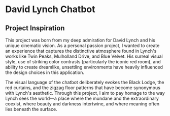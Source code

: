 # David Lynch Chatbot

## Project Inspiration

This project was born from my deep admiration for David Lynch and his unique cinematic vision. As a personal passion project, I wanted to create an experience that captures the distinctive atmosphere found in Lynch's works like Twin Peaks, Mulholland Drive, and Blue Velvet. His surreal visual style, use of striking color contrasts (particularly the iconic red room), and ability to create dreamlike, unsettling environments have heavily influenced the design choices in this application.

The visual language of the chatbot deliberately evokes the Black Lodge, the red curtains, and the zigzag floor patterns that have become synonymous with Lynch's aesthetic. Through this project, I aim to pay homage to the way Lynch sees the world—a place where the mundane and the extraordinary coexist, where beauty and darkness intertwine, and where meaning often lies beneath the surface.
